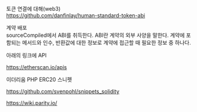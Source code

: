 토큰 연결에 대해(web3)  
https://github.com/danfinlay/human-standard-token-abi

계약 배포  
sourceCompiled에서 ABI를 취득한다. ABI란 계약의 외부 사양을 말한다. 계약에 포함되는 메서드와 인수, 반환값에 대한 정보로 계약에 접근할 때 필요한 정보 중 하나다.  

아래의 링크에 API

https://etherscan.io/apis

이더리움 PHP ERC20 스니펫

https://github.com/svenpohl/snippets_solidity


https://wiki.parity.io/
